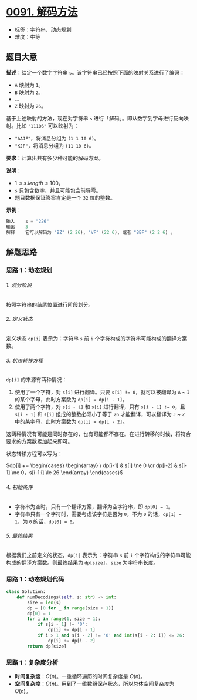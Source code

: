 # [0091. 解码方法](https://leetcode.cn/problems/decode-ways/)

- 标签：字符串、动态规划
- 难度：中等

## 题目大意

**描述**：给定一个数字字符串 `s`。该字符串已经按照下面的映射关系进行了编码：

- `A` 映射为 `1`。
- `B` 映射为 `2`。
- ...
- `Z` 映射为 `26`。

基于上述映射的方法，现在对字符串 `s` 进行「解码」。即从数字到字母进行反向映射。比如 `"11106"` 可以映射为：

- `"AAJF"`，将消息分组为 `(1 1 10 6)`。
- `"KJF"`，将消息分组为 `(11 10 6)`。

**要求**：计算出共有多少种可能的解码方案。

**说明**：

- $1 \le s.length \le 100$。
- `s` 只包含数字，并且可能包含前导零。
- 题目数据保证答案肯定是一个 `32` 位的整数。

**示例**：

```Python
输入    s = "226"
输出    3
解释    它可以解码为 "BZ" (2 26), "VF" (22 6), 或者 "BBF" (2 2 6) 。
```

## 解题思路

### 思路 1：动态规划

###### 1. 划分阶段

按照字符串的结尾位置进行阶段划分。

###### 2. 定义状态

定义状态 `dp[i]` 表示为：字符串 `s` 前 `i` 个字符构成的字符串可能构成的翻译方案数。

###### 3. 状态转移方程

`dp[i]` 的来源有两种情况：

1. 使用了一个字符，对 `s[i]` 进行翻译。只要 `s[i] != 0`，就可以被翻译为 `A` ~ `I` 的某个字母，此时方案数为 `dp[i] = dp[i - 1]`。
2. 使用了两个字符，对 `s[i - 1]` 和 `s[i]` 进行翻译，只有 `s[i - 1] != 0`，且 `s[i - 1]` 和 `s[i]` 组成的整数必须小于等于 `26` 才能翻译，可以翻译为 `J` ~ `Z` 中的某字母，此时方案数为 `dp[i] = dp[i - 2]`。

这两种情况有可能是同时存在的，也有可能都不存在。在进行转移的时候，将符合要求的方案数累加起来即可。

状态转移方程可以写为：

$dp[i] += \begin{cases}  \begin{array} \ dp[i-1] & s[i] \ne 0 \cr dp[i-2] & s[i-1] \ne 0，s[i-1:i] \le 26 \end{array} \end{cases}$

###### 4. 初始条件

- 字符串为空时，只有一个翻译方案，翻译为空字符串，即 `dp[0] = 1`。
- 字符串只有一个字符时，需要考虑该字符是否为 `0`，不为 `0` 的话，`dp[1] = 1`，为 `0` 的话，`dp[0] = 0`。

###### 5. 最终结果

根据我们之前定义的状态，`dp[i]` 表示为：字符串 `s` 前 `i` 个字符构成的字符串可能构成的翻译方案数。则最终结果为 `dp[size]`，`size` 为字符串长度。


### 思路 1：动态规划代码

```Python
class Solution:
    def numDecodings(self, s: str) -> int:
        size = len(s)
        dp = [0 for _ in range(size + 1)]
        dp[0] = 1
        for i in range(1, size + 1):
            if s[i - 1] != '0':
                dp[i] += dp[i - 1]
            if i > 1 and s[i - 2] != '0' and int(s[i - 2: i]) <= 26:
                dp[i] += dp[i - 2]
        return dp[size]
```

### 思路 1：复杂度分析

- **时间复杂度**：$O(n)$。一重循环遍历的时间复杂度是 $O(n)$。
- **空间复杂度**：$O(n)$。用到了一维数组保存状态，所以总体空间复杂度为 $O(n)$。
